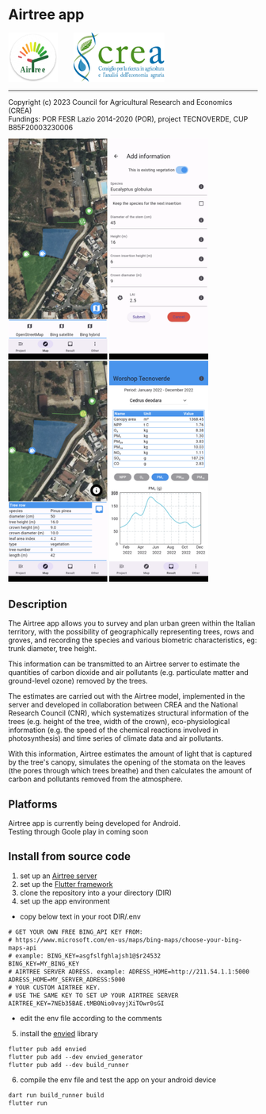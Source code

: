 
# Airtree app
<img src='assets_github/ic_airtree.png' height='100'>&nbsp;&nbsp;&nbsp;&nbsp;&nbsp;&nbsp;&nbsp;&nbsp;<img src='assets_github/logo_crea.png' height='100'>


---

Copyright (c) 2023 Council for Agricultural Research and Economics (CREA)\
Fundings:  POR FESR Lazio 2014-2020 (POR), project TECNOVERDE, CUP B85F20003230006


<img src='assets_github/airtree_fig_1.png' width='200'>  <img src='assets_github/airtree_fig_2.png' width='200'> <img src='assets_github/airtree_fig_3.png' width='200'>  <img src='assets_github/airtree_fig_4.png' width='200'>


## Description
The Airtree app allows you to survey and plan urban green within the Italian territory, with the possibility of geographically representing trees, rows and groves, and recording the species and various biometric characteristics, eg: trunk diameter, tree height.

This information can be transmitted to an Airtree server to estimate the quantities of carbon dioxide and air pollutants (e.g. particulate matter and ground-level ozone) removed by the trees.

The estimates are carried out with the Airtree model, implemented in the server and developed in collaboration between CREA and the National Research Council (CNR), which systematizes structural information of the trees (e.g. height of the tree, width of the crown), eco-physiological information (e.g. the speed of the chemical reactions involved in photosynthesis) and time series of climate data and air pollutants.

With this information, Airtree estimates the amount of light that is captured by the tree's canopy, simulates the opening of the stomata on the leaves (the pores through which trees breathe) and then calculates the amount of carbon and pollutants removed from the atmosphere.

## Platforms
Airtree app is currently being developed for Android.\
Testing through Goole play in coming soon

## Install from source code
1) set up an [Airtree server](https://github.com/aalivernini/airtree_server_public)
2) set up the [Flutter framework](https://docs.flutter.dev/get-started/install)
3) clone the repository into a your directory (DIR)
4) set up the app environment
- copy below text in your root DIR/.env

```
# GET YOUR OWN FREE BING_API KEY FROM:
# https://www.microsoft.com/en-us/maps/bing-maps/choose-your-bing-maps-api
# example: BING_KEY=asgfslfghlajsh1@$r24532
BING_KEY=MY_BING_KEY
# AIRTREE SERVER ADRESS. example: ADRESS_HOME=http://211.54.1.1:5000
ADRESS_HOME=MY_SERVER_ADRESS:5000
# YOUR CUSTOM AIRTREE KEY.
# USE THE SAME KEY TO SET UP YOUR AIRTREE SERVER
AIRTREE_KEY=7NEb35BAE.tMB0Nio0voyjXiTOwr0sGI
```
- edit the env file according to the comments
5) install the [envied](https://pub.dev/packages/envied) library
```
flutter pub add envied
flutter pub add --dev envied_generator
flutter pub add --dev build_runner
```
6) compile the env file and test the app on your android device
```
dart run build_runner build
flutter run
```



